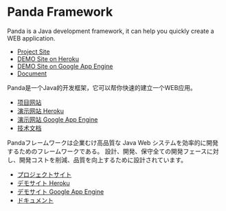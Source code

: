  Panda Framework
=================

Panda is a Java development framework, it can help you quickly create a WEB application.

 - [Project Site](https://pandafw.github.io/panda)
 - [DEMO Site on Heroku](https://pandademo.herokuapp.com)
 - [DEMO Site on Google App Engine](https://panda-demo.appspot.com)
 - [Document](https://github.com/pandafw/panda/blob/master/docs/index_en.md)



Panda是一个Java的开发框架，它可以帮你快速的建立一个WEB应用。

 - [项目网站](https://pandafw.github.io/panda)
 - [演示网站 Heroku](https://pandademo.herokuapp.com)
 - [演示网站 Google App Engine](https://panda-demo.appspot.com)
 - [技术文档](https://github.com/pandafw/panda/blob/master/docs/index_zh.md)



Pandaフレームワークは企業むけ高品質な Java Web システムを効率的に開発するためのフレームワークである。
設計、開発、保守全ての開発フェースに対し、開発コストを削減、品質を向上するために設計されています。

 - [プロジェクトサイト](https://pandafw.github.io/panda)
 - [デモサイト Heroku](https://pandademo.herokuapp.com)
 - [デモサイト Google App Engine](https://panda-demo.appspot.com)
 - [ドキュメント](https://github.com/pandafw/panda/blob/master/docs/index_ja.md)


